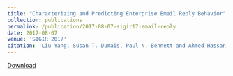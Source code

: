 ```yaml
---
title: "Characterizing and Predicting Enterprise Email Reply Behavior"
collection: publications
permalink: /publication/2017-08-07-sigir17-email-reply
date: 2017-08-07
venue: 'SIGIR 2017'
citation: 'Liu Yang, Susan T. Dumais, Paul N. Bennett and Ahmed Hassan Awadallah, Characterizing and Predicting Enterprise Email Reply Behavior, To appear in Proceedings of  the 40th International ACM SIGIR Conference on Research and Development in Information Retrieval (SIGIR 2017), Tokyo, Japan, August 7-11, 2017. Full Oral Paper. Acceptance rate=22% (78 out of  362).'
---
```


<a href='http://yangliuy.github.io/files/papers/17-SIGIR-EmailReply.pdf'>Download</a>
